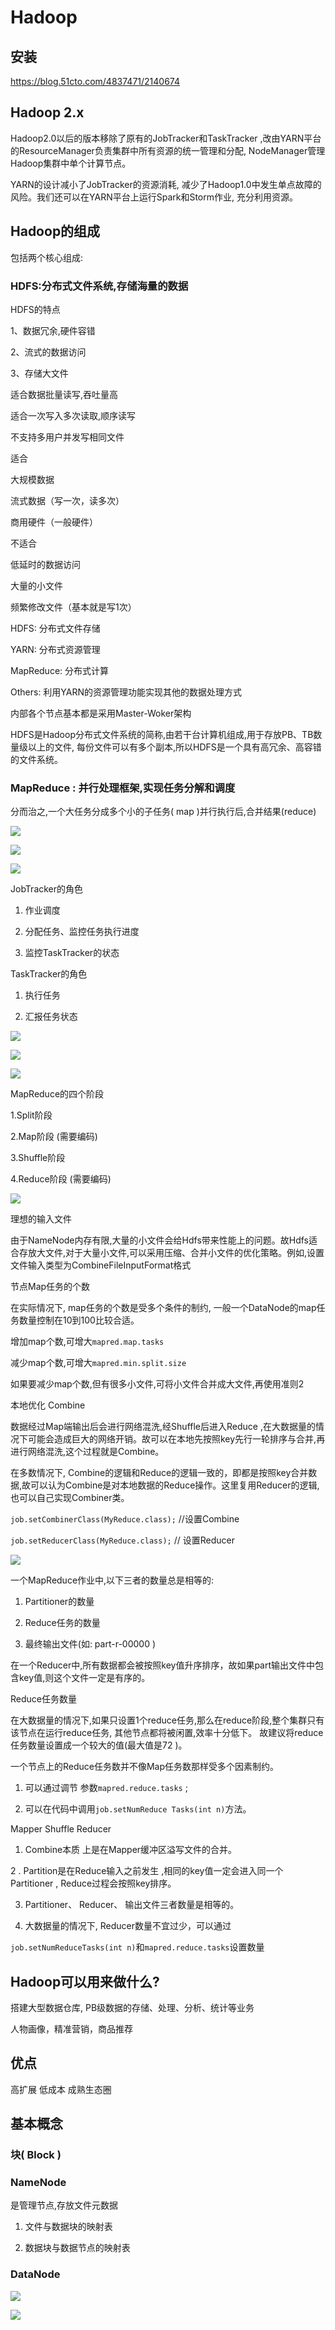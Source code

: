 # Hadoop

## 安装

https://blog.51cto.com/4837471/2140674

## Hadoop 2.x

Hadoop2.0以后的版本移除了原有的JobTracker和TaskTracker ,改由YARN平台的ResourceManager负责集群中所有资源的统一管理和分配, NodeManager管理Hadoop集群中单个计算节点。

YARN的设计减小了JobTracker的资源消耗, 减少了Hadoop1.0中发生单点故障的风险。我们还可以在YARN平台上运行Spark和Storm作业, 充分利用资源。

## Hadoop的组成

包括两个核心组成:

### HDFS:分布式文件系统,存储海量的数据

HDFS的特点

1、数据冗余,硬件容错

2、流式的数据访问

3、存储大文件

适合数据批量读写,吞吐量高

适合一次写入多次读取,顺序读写

不支持多用户并发写相同文件


适合

大规模数据

流式数据（写一次，读多次）

商用硬件（一般硬件）


不适合

低延时的数据访问

大量的小文件

频繁修改文件（基本就是写1次）



HDFS: 分布式文件存储

YARN: 分布式资源管理

MapReduce: 分布式计算

Others: 利用YARN的资源管理功能实现其他的数据处理方式

内部各个节点基本都是采用Master-Woker架构




HDFS是Hadoop分布式文件系统的简称,由若干台计算机组成,用于存放PB、TB数量级以上的文件, 每份文件可以有多个副本,所以HDFS是一个具有高冗余、高容错的文件系统。


### MapReduce :  并行处理框架,实现任务分解和调度

分而治之,一个大任务分成多个小的子任务( map )并行执行后,合并结果(reduce)

![](https://github.com/gaoyuanyuan2/big-data/blob/master/img/4.png)

![](https://github.com/gaoyuanyuan2/big-data/blob/master/img/5.png)

![](https://github.com/gaoyuanyuan2/big-data/blob/master/img/6.png)

JobTracker的角色

1. 作业调度

2. 分配任务、监控任务执行进度

3. 监控TaskTracker的状态

TaskTracker的角色

1. 执行任务

2. 汇报任务状态

![](https://github.com/gaoyuanyuan2/big-data/blob/master/img/7.png)

![](https://github.com/gaoyuanyuan2/big-data/blob/master/img/8.png)

![](https://github.com/gaoyuanyuan2/big-data/blob/master/img/9.png)


MapReduce的四个阶段

1.Split阶段

2.Map阶段 (需要编码)

3.Shuffle阶段

4.Reduce阶段 (需要编码)


![](https://github.com/gaoyuanyuan2/big-data/blob/master/img/10.png)

理想的输入文件

由于NameNode内存有限,大量的小文件会给Hdfs带来性能上的问题。故Hdfs适合存放大文件,对于大量小文件,可以采用压缩、合并小文件的优化策略。例如,设置文件输入类型为CombineFileInputFormat格式



节点Map任务的个数

在实际情况下, map任务的个数是受多个条件的制约, 一般一个DataNode的map任务数量控制在10到100比较合适。

增加map个数,可增大`mapred.map.tasks` 

减少map个数,可增大`mapred.min.split.size`

如果要减少map个数,但有很多小文件,可将小文件合并成大文件,再使用准则2


本地优化  Combine

数据经过Map端输出后会进行网络混洗,经Shuffle后进入Reduce ,在大数据量的情况下可能会造成巨大的网络开销。故可以在本地先按照key先行一轮排序与合并,再进行网络混洗,这个过程就是Combine。

在多数情况下, Combine的逻辑和Reduce的逻辑一致的，即都是按照key合并数据,故可以认为Combine是对本地数据的Reduce操作。这里复用Reducer的逻辑,也可以自己实现Combiner类。

`job.setCombinerClass(MyReduce.class);` //设置Combine

`job.setReducerClass(MyReduce.class);` // 设置Reducer

![](https://github.com/gaoyuanyuan2/big-data/blob/master/img/11.png)


一个MapReduce作业中,以下三者的数量总是相等的:

1. Partitioner的数量

2. Reduce任务的数量

3. 最终输出文件(如: part-r-00000 )

在一个Reducer中,所有数据都会被按照key值升序排序，故如果part输出文件中包含key值,则这个文件一定是有序的。


Reduce任务数量

在大数据量的情况下,如果只设置1个reduce任务,那么在reduce阶段,整个集群只有该节点在运行reduce任务, 其他节点都将被闲置,效率十分低下。
故建议将reduce任务数量设置成一个较大的值(最大值是72 )。


一个节点上的Reduce任务数并不像Map任务数那样受多个因素制约。

1. 可以通过调节 参数`mapred.reduce.tasks` ;

2. 可以在代码中调用`job.setNumReduce Tasks(int n)`方法。



Mapper  Shuffle  Reducer

1. Combine本质 上是在Mapper缓冲区溢写文件的合并。

2 . Partition是在Reduce输入之前发生 ,相同的key值一定会进入同一个Partitioner , Reduce过程会按照key排序。

3. Partitioner、 Reducer、 输出文件三者数量是相等的。

4. 大数据量的情况下, Reducer数量不宜过少，可以通过

 `job.setNumReduceTasks(int n)`和`mapred.reduce.tasks`设置数量




## Hadoop可以用来做什么?

搭建大型数据仓库, PB级数据的存储、处理、分析、统计等业务

人物画像，精准营销，商品推荐

## 优点

高扩展 低成本 成熟生态圈


##  基本概念

### 块( Block )

### NameNode

是管理节点,存放文件元数据

1. 文件与数据块的映射表

2. 数据块与数据节点的映射表

### DataNode

![](https://github.com/gaoyuanyuan2/big-data/blob/master/img/2.png)

![](https://github.com/gaoyuanyuan2/big-data/blob/master/img/3.png)







